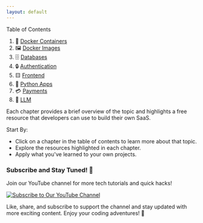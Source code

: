 ```yaml
---
layout: default
---
```


Table of Contents

1. 🐳 [Docker Containers](./docker_containers.md)
2. 🖼️ [Docker Images](./docker_images.md)
3. 🗄️ [Databases](./databases.md)
4. 🔒 [Authentication](./authentication.md)
5. 🟨 [Frontend](./js_apps.md)
6. 🐍 [Python Apps](./py_apps.md)
7. 💳 [Payments](./payments.md)
8. 🤖 [LLM](./llm.md)

Each chapter provides a brief overview of the topic and highlights a free resource that developers can use to build their own SaaS.

Start By:

- Click on a chapter in the table of contents to learn more about that topic.
- Explore the resources highlighted in each chapter.
- Apply what you've learned to your own projects.

### Subscribe and Stay Tuned! 🎉

Join our YouTube channel for more tech tutorials and quick hacks!

[![Subscribe to Our YouTube Channel](https://img.shields.io/badge/Subscribe-OurChannel-red)](https://www.youtube.com/@majesticcoding)

Like, share, and subscribe to support the channel and stay updated with more exciting content. Enjoy your coding adventures! 🚀